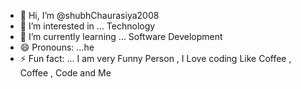- 👋 Hi, I’m @shubhChaurasiya2008
- 👀 I’m interested in ... Technology
- 🌱 I’m currently learning ... Software  Development
- 😄 Pronouns: ...he
- ⚡ Fun fact: ... I am very Funny  Person , I Love coding Like Coffee , Coffee , Code and Me

<!---
shubhChaurasiya2008/shubhChaurasiya2008 is a ✨ special ✨ repository because its `README.md` (this file) appears on your GitHub profile.
You can click the Preview link to take a look at your changes.
--->
